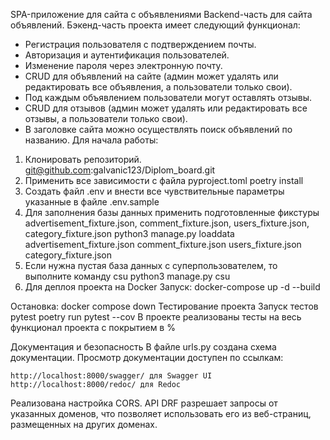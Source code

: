 SPA-приложение для сайта с объявлениями
Backend-часть для сайта объявлений.
Бэкенд-часть проекта имеет следующий функционал:
- Регистрация пользователя с подтверждением почты.
- Авторизация и аутентификация пользователей.
- Изменение пароля через электронную почту.
- CRUD для объявлений на сайте (админ может удалять или редактировать все объявления, а пользователи только свои).
- Под каждым объявлением пользователи могут оставлять отзывы.
- CRUD для отзывов (админ может удалять или редактировать все отзывы, а пользователи только свои).
- В заголовке сайта можно осуществлять поиск объявлений по названию.
Для начала работы:
1. Клонировать репозиторий.
git@github.com:galvanic123/Diplom_board.git
2. Применить все зависимости с файла pyproject.toml
poetry install
3. Создать файл .env и внести все чувствительные параметры указанные в файле .env.sample
4. Для заполнения базы данных применить подготовленные фикстуры advertisement_fixture.json, comment_fixture.json, users_fixture.json, category_fixture.json
python3 manage.py loaddata advertisement_fixture.json comment_fixture.json users_fixture.json category_fixture.json
5. Если нужна пустая база данных с суперпользователем, то выполните команду csu
python3 manage.py csu
6. Для деплоя проекта на Docker
Запуск:
docker-compose up -d --build

Остановка:
docker compose down
Тестирование проекта
Запуск тестов
pytest
poetry run pytest --cov
В проекте реализованы тесты на весь функционал проекта с покрытием в %

Документация и безопасность
В файле urls.py создана схема документации. 
Просмотр документации доступен по ссылкам:

    http://localhost:8000/swagger/ для Swagger UI 
    http://localhost:8000/redoc/ для Redoc

Реализована настройка CORS. API DRF разрешает запросы от указанных доменов, что позволяет использовать его из веб-страниц, 
размещенных на других доменах.
